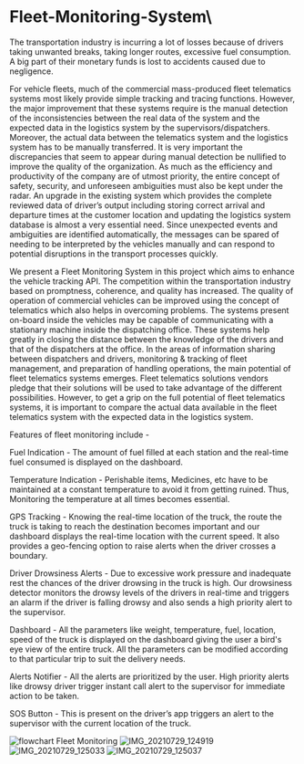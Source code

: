 # Fleet-Monitoring-System\

The transportation industry is incurring a lot of losses because of drivers taking unwanted breaks, taking longer routes, excessive fuel consumption. A big part of their monetary funds is lost to accidents caused due to negligence.

For vehicle fleets, much of the commercial mass-produced fleet telematics systems most likely provide simple tracking and tracing functions. However, the major improvement that these systems require is the manual detection of the inconsistencies between the real data of the system and the expected data in the logistics system by the supervisors/dispatchers. Moreover, the actual data between the telematics system and the logistics system has to be manually transferred. It is very important the discrepancies that seem to appear during manual detection be nullified to improve the quality of the organization. As much as the efficiency and productivity of the company are of utmost priority, the entire concept of safety, security, and unforeseen ambiguities must also be kept under the radar. An upgrade in the existing system which provides the complete reviewed data of driver’s output including storing correct arrival and departure times at the customer location and updating the logistics system database is almost a very essential need.  Since unexpected events and ambiguities are identified automatically, the messages can be spared of needing to be interpreted by the vehicles manually and can respond to potential disruptions in the transport processes quickly. 

We present a Fleet Monitoring System in this project which aims to enhance the vehicle tracking API.
The competition within the transportation industry based on promptness, coherence, and quality has increased. The quality of operation of commercial vehicles can be improved using the concept of telematics which also helps in overcoming problems. The systems present on-board inside the vehicles may be capable of communicating with a stationary machine inside the dispatching office. These systems help greatly in closing the distance between the knowledge of the drivers and that of the dispatchers at the office. In the areas of information sharing between dispatchers and drivers, monitoring & tracking of fleet management, and preparation of handling operations, the main potential of fleet telematics systems emerges. Fleet telematics solutions vendors pledge that their solutions will be used to take advantage of the different possibilities. However, to get a grip on the full potential of fleet telematics systems, it is important to compare the actual data available in the fleet telematics system with the expected data in the logistics system.


Features of fleet monitoring include - 

Fuel Indication - The amount of fuel filled at each station and the real-time fuel consumed is displayed on the dashboard.

Temperature Indication - Perishable items, Medicines, etc have to be maintained at a constant temperature to avoid it from getting ruined. Thus, Monitoring the temperature at all times becomes essential.

GPS Tracking - Knowing the real-time location of the truck, the route the truck is taking to reach the destination becomes important and our dashboard displays the real-time location with the current speed. It also provides a geo-fencing option to raise alerts when the driver crosses a boundary.

Driver Drowsiness Alerts - Due to excessive work pressure and inadequate rest the chances of the driver drowsing in the truck is high. Our drowsiness detector monitors the drowsy levels of the drivers in real-time and triggers an alarm if the driver is falling drowsy and also sends a high priority alert to the supervisor.

Dashboard - All the parameters like weight, temperature, fuel, location, speed of the truck is displayed on the dashboard giving the user a bird's eye view of the entire truck. All the parameters can be modified according to that particular trip to suit the delivery needs.

Alerts Notifier - All the alerts are prioritized by the user. High priority alerts like drowsy driver trigger instant call alert to the supervisor for immediate action to be taken. 

SOS Button - This is present on the driver’s app triggers an alert to the supervisor with the current location of the truck.

![flowchart Fleet Monitoring](https://user-images.githubusercontent.com/52173352/127612274-d3b6a8e2-0308-4d80-ae09-90dafda16082.jpg)
![IMG_20210729_124919](https://user-images.githubusercontent.com/52173352/127611565-3f6e79c8-5514-42c1-b398-5445a9b466fc.jpg)
![IMG_20210729_125033](https://user-images.githubusercontent.com/52173352/127611626-110a66ca-83c8-400d-ac97-bf3497d5b967.jpg)
![IMG_20210729_125037](https://user-images.githubusercontent.com/52173352/127611645-59e39dee-eccf-4c13-8239-2142fa3f48a0.jpg)
